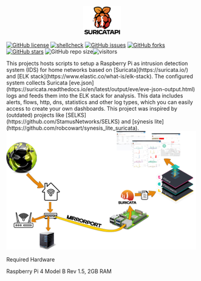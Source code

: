 <p align="center"><img src="resources/SuricataPi_Logo_black.png" alt="SuricataPi" style="width:20%;"/>

[![GitHub license](https://img.shields.io/github/license/beep-projects/SuricataPi)](https://github.com/beep-projects/SuricataPi/blob/main/LICENSE) [![shellcheck](https://github.com/beep-projects/SuricataPi/actions/workflows/shellcheck.yml/badge.svg)](https://github.com/beep-projects/SuricataPi/actions/workflows/shellcheck.yml) [![GitHub issues](https://img.shields.io/github/issues/beep-projects/SuricataPi)](https://github.com/beep-projects/SuricataPi/issues) [![GitHub forks](https://img.shields.io/github/forks/beep-projects/SuricataPi)](https://github.com/beep-projects/SuricataPi/network) [![GitHub stars](https://img.shields.io/github/stars/beep-projects/SuricataPi)](https://github.com/beep-projects/SuricataPi/stargazers) ![GitHub repo size](https://img.shields.io/github/repo-size/beep-projects/SuricataPi)![visitors](https://visitor-badge.glitch.me/badge?page_id=beep-projects.SuricataPi)

</p>
This projects hosts scripts to setup a Raspberry Pi as intrusion detection system (IDS) for home networks based on [Suricata](https://suricata.io/) and [ELK stack](https://www.elastic.co/what-is/elk-stack). The configured system collects Suricata [eve.json](https://suricata.readthedocs.io/en/latest/output/eve/eve-json-output.html) logs and feeds them into the ELK stack for analysis. This data includes alerts, flows, http, dns, statistics and other log types, which you can easily access to create your own dashboards. This project was inspired by (outdated) projects like [SELKS](https://github.com/StamusNetworks/SELKS) and [sýnesis lite](https://github.com/robcowart/synesis_lite_suricata).



<img src="resources/SuricataPi_overview.png" width="500">





Required Hardware

Raspberry Pi 4 Model B Rev 1.5, 2GB RAM

